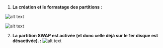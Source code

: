 1. **La création et le formatage des partitions :**

![alt text](<https://github.com/Saddemga/checkpoint1/blob/main/Captures/Capture%20d'%C3%A9cran%202024-12-13%20095516.png>)

![alt text](<https://github.com/Saddemga/checkpoint1/blob/main/Captures/Capture%20d'%C3%A9cran%202024-12-13%20095525.png>)

2. **La partition SWAP est activée (et donc celle déjà sur le 1er disque est désactivée). :**
![alt text](<https://github.com/Saddemga/checkpoint1/blob/main/Captures/Capture%20d'%C3%A9cran%202024-12-13%20101259.png>)
